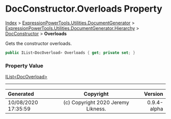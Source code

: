 ﻿# DocConstructor.Overloads Property

[Index](../index.md) > [ExpressionPowerTools.Utilities.DocumentGenerator](ExpressionPowerTools.Utilities.DocumentGenerator.a.md) > [ExpressionPowerTools.Utilities.DocumentGenerator.Hierarchy](ExpressionPowerTools.Utilities.DocumentGenerator.Hierarchy.n.md) > [DocConstructor](ExpressionPowerTools.Utilities.DocumentGenerator.Hierarchy.DocConstructor.cs.md) > **Overloads**

Gets the constructor overloads.

```csharp
public IList<DocOverload> Overloads { get; private set; }
```

### Property Value

 [IList&lt;DocOverload>](https://docs.microsoft.com/dotnet/api/system.collections.generic.ilist-1) 


---

| Generated | Copyright | Version |
| :-- | :-: | --: |
| 10/08/2020 17:35:59 | (c) Copyright 2020 Jeremy Likness. | 0.9.4-alpha |
